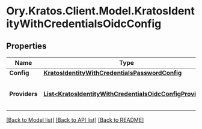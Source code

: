 # Ory.Kratos.Client.Model.KratosIdentityWithCredentialsOidcConfig

## Properties

Name | Type | Description | Notes
------------ | ------------- | ------------- | -------------
**Config** | [**KratosIdentityWithCredentialsPasswordConfig**](KratosIdentityWithCredentialsPasswordConfig.md) |  | [optional] 
**Providers** | [**List&lt;KratosIdentityWithCredentialsOidcConfigProvider&gt;**](KratosIdentityWithCredentialsOidcConfigProvider.md) | A list of OpenID Connect Providers | [optional] 

[[Back to Model list]](../../README.md#documentation-for-models) [[Back to API list]](../../README.md#documentation-for-api-endpoints) [[Back to README]](../../README.md)

